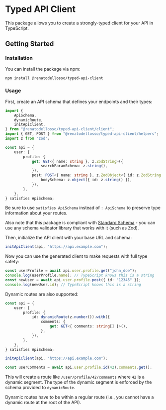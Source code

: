 # Typed API Client

This package allows you to create a strongly-typed client for your API in TypeScript.

## Getting Started

### Installation

You can install the package via npm:

```bash
npm install @renatodellosso/typed-api-client
```

### Usage

First, create an API schema that defines your endpoints and their types:

```typescript
import {
	ApiSchema,
	dynamicRoute,
	initApiClient,
} from "@renatodellosso/typed-api-client/client";
import { GET, POST } from "@renatodellosso/typed-api-client/helpers";
import z from "zod";

const api = {
	user: {
		profile: {
			get: GET<{ name: string }, z.ZodString>({
				searchParamSchema: z.string(),
			}),
			post: POST<{ name: string }, z.ZodObject<{ id: z.ZodString }>>({
				bodySchema: z.object({ id: z.string() }),
			}),
		},
	},
} satisfies ApiSchema;
```

Be sure to use `satisfies ApiSchema` instead of `: ApiSchema` to preserve type information about your routes.

Also note that this package is compliant with [Standard Schema](https://standardschema.dev/) - you can use any schema validator library that works with it (such as Zod).

Then, initialize the API client with your base URL and schema:

```typescript
initApiClient(api, "https://api.example.com");
```

Now you can use the generated client to make requests with full type safety:

```typescript
const userProfile = await api.user.profile.get("john_doe");
console.log(userProfile.name); // TypeScript knows this is a string
const newUser = await api.user.profile.post({ id: "12345" });
console.log(newUser.id); // TypeScript knows this is a string
```

Dynamic routes are also supported:

```typescript
const api = {
	user: {
		profile: {
			id: dynamicRoute(z.number()).with({
				comments: {
					get: GET<{ comments: string[] }>(),
				},
			}),
		},
	},
} satisfies ApiSchema;

initApiClient(api, "https://api.example.com");

const userComments = await api.user.profile.id(42).comments.get();
```

This will create a route like `/user/profile/42/comments` where `42` is a dynamic segment. The type of the dynamic segment is enforced by the schema provided to `dynamicRoute`.

Dynamic routes have to be within a regular route (i.e., you cannot have a dynamic route at the root of the API).
